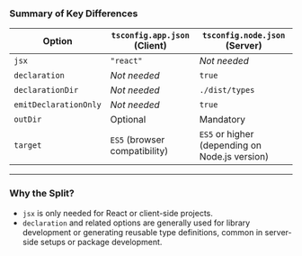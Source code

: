### **Summary of Key Differences**

|**Option**|**`tsconfig.app.json` (Client)**|**`tsconfig.node.json` (Server)**|
|---|---|---|
|`jsx`|`"react"`|_Not needed_|
|`declaration`|_Not needed_|`true`|
|`declarationDir`|_Not needed_|`./dist/types`|
|`emitDeclarationOnly`|_Not needed_|`true`|
|`outDir`|Optional|Mandatory|
|`target`|`ES5` (browser compatibility)|`ES5` or higher (depending on Node.js version)|

---

### **Why the Split?**

- `jsx` is only needed for React or client-side projects.
- `declaration` and related options are generally used for library development or generating reusable type definitions, common in server-side setups or package development.